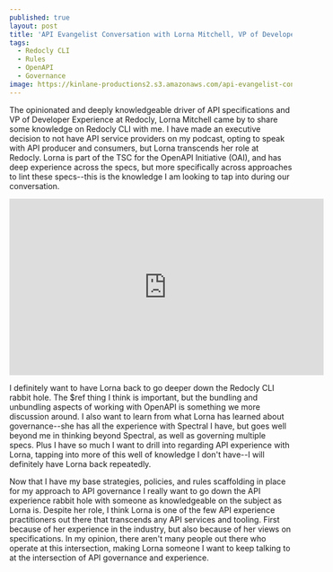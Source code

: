 ```yaml
---
published: true
layout: post
title: 'API Evangelist Conversation with Lorna Mitchell, VP of Developer Experience at Redocly'
tags:
  - Redocly CLI
  - Rules
  - OpenAPI
  - Governance
image: https://kinlane-productions2.s3.amazonaws.com/api-evangelist-conversations/api-evangelist-conversations.jpg
---
```

The opinionated and deeply knowledgeable driver of API specifications and VP of Developer Experience at Redocly, Lorna Mitchell came by to share some knowledge on Redocly CLI with me. I have made an executive decision to not have API service providers on my podcast, opting to speak with API producer and consumers, but Lorna transcends her role at Redocly. Lorna is part of the TSC for the OpenAPI Initiative (OAI), and has deep experience across the specs, but more specifically across approaches to lint these specs--this is the knowledge I am looking to tap into during our conversation.

<center><iframe width="560" height="315" src="https://www.youtube.com/embed/I-XvwLyd_kQ?si=eznXVibspnpvyjhv" title="YouTube video player" frameborder="0" allow="accelerometer; autoplay; clipboard-write; encrypted-media; gyroscope; picture-in-picture; web-share" referrerpolicy="strict-origin-when-cross-origin" allowfullscreen></iframe></center>

I definitely want to have Lorna back to go deeper down the Redocly CLI rabbit hole. The $ref thing I think is important, but the bundling and unbundling aspects of working with OpenAPI is something we more discussion around. I also want to learn from what Lorna has learned about governance--she has all the experience with Spectral I have, but goes well beyond me in thinking beyond Spectral, as well as governing multiple specs. Plus I have so much I want to drill into regarding API experience with Lorna, tapping into more of this well of knowledge I don't have--I will definitely have Lorna back repeatedly.

Now that I have my base strategies, policies, and rules scaffolding in place for my approach to API governance I really want to go down the API experience rabbit hole with someone as knowledgeable on the subject as Lorna is. Despite her role, I think Lorna is one of the few API experience practitioners out there that transcends any API services and tooling. First because of her experience in the industry, but also because of her views on specifications. In my opinion, there aren't many people out there who operate at this intersection, making Lorna someone I want to keep talking to at the intersection of API governance and experience.